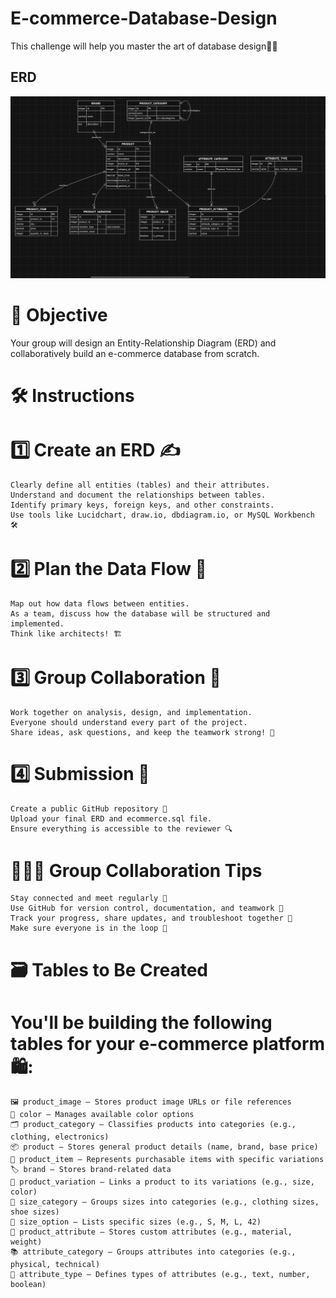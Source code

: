 # E-commerce-Database-Design
This challenge will help you master the art of database design🧠💾



## ERD
![ERD Diagram](ERD.png)


# 🎯 Objective

Your group will design an Entity-Relationship Diagram (ERD) and collaboratively build an e-commerce database from scratch.

 
# 🛠️ Instructions
# 1️⃣ Create an ERD ✍️

    Clearly define all entities (tables) and their attributes.
    Understand and document the relationships between tables.
    Identify primary keys, foreign keys, and other constraints.
    Use tools like Lucidchart, draw.io, dbdiagram.io, or MySQL Workbench 🛠️

# 2️⃣ Plan the Data Flow 🔄

    Map out how data flows between entities.
    As a team, discuss how the database will be structured and implemented.
    Think like architects! 🏗️

# 3️⃣ Group Collaboration 🤝

    Work together on analysis, design, and implementation.
    Everyone should understand every part of the project.
    Share ideas, ask questions, and keep the teamwork strong! 💬

# 4️⃣ Submission 🚀

    Create a public GitHub repository 📂
    Upload your final ERD and ecommerce.sql file.
    Ensure everything is accessible to the reviewer 🔍

# 🧑‍🤝‍🧑 Group Collaboration Tips

    Stay connected and meet regularly 👥
    Use GitHub for version control, documentation, and teamwork 📘
    Track your progress, share updates, and troubleshoot together 🔧
    Make sure everyone is in the loop 🧭

 
# 🗃️ Tables to Be Created

# You'll be building the following tables for your e-commerce platform 🛍️:

    🖼️ product_image – Stores product image URLs or file references
    🎨 color – Manages available color options
    🗂️ product_category – Classifies products into categories (e.g., clothing, electronics)
    📦 product – Stores general product details (name, brand, base price)
    🧾 product_item – Represents purchasable items with specific variations
    🏷️ brand – Stores brand-related data
    🔄 product_variation – Links a product to its variations (e.g., size, color)
    📏 size_category – Groups sizes into categories (e.g., clothing sizes, shoe sizes)
    📐 size_option – Lists specific sizes (e.g., S, M, L, 42)
    🧵 product_attribute – Stores custom attributes (e.g., material, weight)
    📚 attribute_category – Groups attributes into categories (e.g., physical, technical)
    🧪 attribute_type – Defines types of attributes (e.g., text, number, boolean)
